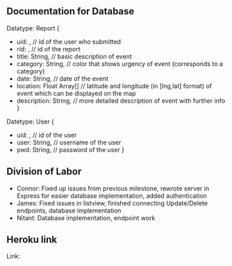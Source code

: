## Documentation for Database

Datatype: Report
{  
  + uid: <ObjectId1>, // id of the user who submitted
  + rid: <ObjectId2>, // id of the report
  + title: String, // basic description of event 
  + category: String, // color that shows urgency of event (corresponds to a category)    
  + date: String, // date of the event
  + location: Float Array[] // latitude and longitude (in [lng,lat] format) of event which can be displayed on the map 
  + description: String, // more detailed description of event with further info  
}

Datetype: User
{
  + uid: <ObjectId1>, // id of the user
  + user: String, // username of the user
  + pwd: String, // password of the user
}

## Division of Labor

- Connor: Fixed up issues from previous milestone, rewrote server in Express for easier database implementation, added authentication
- James: Fixed issues in listview, finished connecting Update/Delete endpoints, database implementation
- Nitant: Database implementation, endpoint work

## Heroku link

Link: 